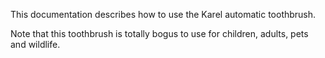 This documentation describes how to use the Karel automatic toothbrush.

Note that this toothbrush is totally bogus to use for children, adults, pets and wildlife.
